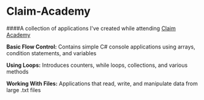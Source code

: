 # Claim-Academy

####A collection of applications I've created while attending [Claim Academy](http://claimacademystl.com/)


**Basic Flow Control:** Contains simple C# console applications using arrays, condition statements, and variables

**Using Loops:** Introduces counters, while loops, collections, and various methods

**Working With Files:** Applications that read, write, and manipulate data from large .txt files
